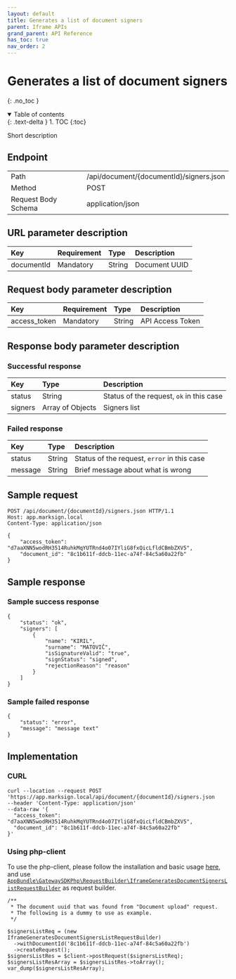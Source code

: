 ```yaml
---
layout: default
title: Generates a list of document signers
parent: Iframe APIs
grand_parent: API Reference
has_toc: true
nav_order: 2
---
```


# Generates a list of document signers
{: .no_toc }

<details open markdown="block">
  <summary>
    Table of contents
  </summary>
  {: .text-delta }
1. TOC
{:toc}
</details>

Short description

## Endpoint

<table>
  <tbody>
    <tr>
      <td>Path</td>
      <td>/api/document/{documentId}/signers.json</td>
    </tr>
    <tr>
      <td>Method</td>
      <td>POST</td>
    </tr>
    <tr>
      <td>Request Body Schema</td>
      <td>application/json</td>
    </tr>
  </tbody>
</table>

## URL parameter description

| Key | Requirement | Type | Description   |
| :--- | :--- | :--- |:--------------|
| documentId | Mandatory | String | Document UUID |

## Request body parameter description

| Key | Requirement | Type | Description |
| :--- | :--- | :--- | :--- |
| access_token | Mandatory | String | API Access Token |



## Response body parameter description

### Successful response

| Key                    | Type             | Description                              |
|:-----------------------|:-----------------|:-----------------------------------------|
| status                 | String           | Status of the request, `ok` in this case |
| signers | Array of Objects | Signers list                             |

### Failed response

| Key | Type | Description |
| :--- | :--- | :--- |
| status | String | Status of the request, `error` in this case |
| message | String | Brief message about what is wrong |


## Sample request

```
POST /api/document/{documentId}/signers.json HTTP/1.1
Host: app.marksign.local
Content-Type: application/json

{
    "access_token": "d7aaXNN5wodRH3514RuhkMqYUTRnd4o07IYliG8fxQicLfldCBmbZXV5",
    "document_id": "8c1b611f-ddcb-11ec-a74f-84c5a60a22fb"
}
```

## Sample response

### Sample success response

```
{
    "status": "ok",
    "signers": [
        {
            "name": "KIRIL",
            "surname": "MATOVIČ",
            "isSignatureValid": "true",
            "signStatus": "signed",
            "rejectionReason": "reason"
        }
    ]
}
```

### Sample failed response

```
{
    "status": "error",
    "message": "message text"
}
```

## Implementation

### CURL

```
curl --location --request POST 'https://app.marksign.local/api/document/{documentId}/signers.json
--header 'Content-Type: application/json' 
--data-raw '{
  "access_token": "d7aaXNN5wodRH3514RuhkMqYUTRnd4o07IYliG8fxQicLfldCBmbZXV5",
  "document_id": "8c1b611f-ddcb-11ec-a74f-84c5a60a22fb"
}'
```

### Using php-client

To use the php-client, please follow the installation and basic usage [here](/sdk-php-client.html#usage), and use [`AppBundle\GatewaySDKPhp\RequestBuilder\IframeGeneratesDocumentSignersListRequestBuilder`](/class-ref/GatewaySDKPhp/RequestBuilder/IframeGeneratesDocumentSignersListRequestBuilder.html) as request builder.

```
/**
 * The document uuid that was found from "Document upload" request.
 * The following is a dummy to use as example.
 */

$signersListReq = (new IframeGeneratesDocumentSignersListRequestBuilder)
  ->withDocumentId('8c1b611f-ddcb-11ec-a74f-84c5a60a22fb')
  ->createRequest();
$signersListRes = $client->postRequest($signersListReq);
$signersListResArray = $signersListRes->toArray();
var_dump($signersListResArray);
```
